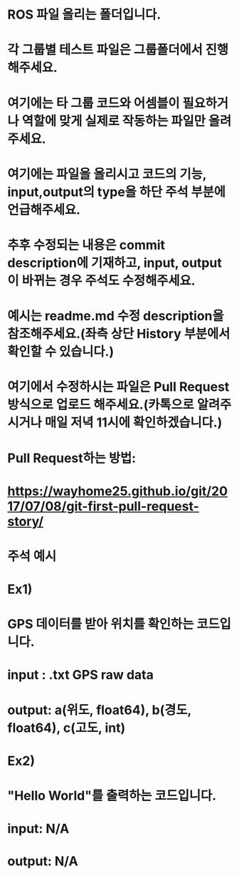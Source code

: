 # ROS 파일 올리는 폴더입니다.
# 각 그룹별 테스트 파일은 그룹폴더에서 진행해주세요.
# 여기에는 타 그룹 코드와 어셈블이 필요하거나 역할에 맞게 실제로 작동하는 파일만 올려주세요.
# 여기에는 파일을 올리시고 코드의 기능, input,output의 type을 하단 주석 부분에 언급해주세요.
# 추후 수정되는 내용은 commit description에 기재하고, input, output이 바뀌는 경우 주석도 수정해주세요.
# 예시는 readme.md 수정 description을 참조해주세요.(좌측 상단 History 부분에서 확인할 수 있습니다.)
# 여기에서 수정하시는 파일은 Pull Request 방식으로 업로드 해주세요.(카톡으로 알려주시거나 매일 저녁 11시에 확인하겠습니다.)
# Pull Request하는 방법:
# https://wayhome25.github.io/git/2017/07/08/git-first-pull-request-story/


# 주석 예시
# Ex1) 
# GPS 데이터를 받아 위치를 확인하는 코드입니다.
# input : .txt GPS raw data
# output: a(위도, float64), b(경도, float64), c(고도, int)
# Ex2)
# "Hello World"를 출력하는 코드입니다.
# input: N/A
# output: N/A
